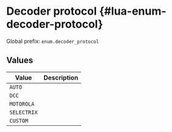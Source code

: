 # Decoder protocol {#lua-enum-decoder-protocol}

Global prefix: `enum.decoder_protocol`

## Values

| Value       | Description |
| ----------- | ----------- |
| `AUTO`      | |
| `DCC`       | |
| `MOTOROLA`  | |
| `SELECTRIX` | |
| `CUSTOM`    | |
